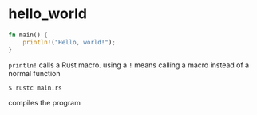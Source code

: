 # hello_world

```rust
fn main() {
    println!("Hello, world!");
}
```

`println!` calls a Rust macro. using a `!` means calling a macro instead of a normal function

```bash
$ rustc main.rs
```

compiles the program